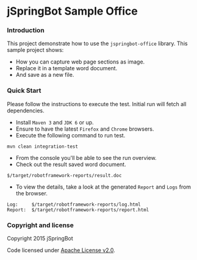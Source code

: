 jSpringBot Sample Office
=======

### Introduction

This project demonstrate how to use the `jspringbot-office` library. This sample project shows:
- How you can capture web page sections as image.
- Replace it in a template word document.
- And save as a new file.

### Quick Start

Please follow the instructions to execute the test. 
Initial run will fetch all dependencies.

- Install `Maven 3` and `JDK 6` or up.
- Ensure to have the latest `Firefox` and `Chrome` browsers.
- Execute the following command to run test.
```
mvn clean integration-test
``` 
- From the console you'll be able to see the run overview. 
- Check out the result saved word document.
```
$/target/robotframework-reports/result.doc
```
- To view the details, take a look at the generated `Report` and `Logs` from the browser.
```
Log:     $/target/robotframework-reports/log.html
Report:  $/target/robotframework-reports/report.html
```

### Copyright and license

Copyright 2015 jSpringBot

Code licensed under [Apache License v2.0](http://www.apache.org/licenses/LICENSE-2.0).
